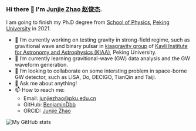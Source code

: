 ### Hi there 👋  I'm [Junjie Zhao 赵俊杰](https://benjamindbb.github.io/).

<!--
**BenjaminDbb/BenjaminDbb** is a ✨ _special_ ✨ repository because its `README.md` (this file) appears on your GitHub profile.-->

I am going to finish my Ph.D degree from [School of Physics](http://english.phy.pku.edu.cn/), [Peking University](http://english.pku.edu.cn/) in 2021.

- 🔭  I’m currently working on testing gravity in strong-field regime, such as gravitional wave and binary pulsar in [kiaagravity group](https://kiaagravity.github.io/) of [Kavli Institute for Astronomy and Astrophysics (KIAA)](http://kiaa.pku.edu.cn/), Peking University.
- 🌱  I’m currently learning gravitional-wave (GW) data analysis and the GW waveform generation.
- 👯 I’m looking to collaborate on some intersting problem in space-borne GW detector, such as LISA, Do, DECIGO, TianQin and Taiji.
- 💬  Ask me about anything!
- 📫  How to reach me: 
  * Email: junjiezhao@pku.edu.cn
  * GitHub: [BenjaminDbb](https://github.com/BenjaminDbb)
  * ORCID: [Junjie Zhao](https://orcid.org/0000-0002-9233-3683)

![My GitHub stats](https://github-readme-stats.vercel.app/api?username=BenjaminDbb&show_icons=true)
